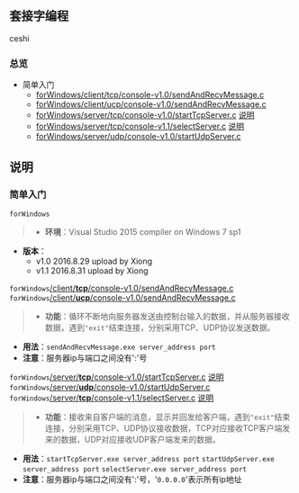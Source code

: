 ## 套接字编程
ceshi
### 总览
+ 简单入门
  + [forWindows/client/tcp/console-v1.0/sendAndRecvMessage.c][16082901]
  + [forWindows/client/ucp/console-v1.0/sendAndRecvMessage.c][16082902]
  + [forWindows/server/tcp/console-v1.0/startTcpServer.c][16082903] [说明][16083101]
  + [forWindows/server/tcp/console-v1.1/selectServer.c][16083102] [说明][16083103]
  + [forWindows/server/udp/console-v1.0/startUdpServer.c][16082904]

## 说明
### 简单入门
`forWindows`
>* __环境__：Visual Studio 2015 compiler on Windows 7 sp1
* __版本__：
  - v1.0 2016.8.29 upload by Xiong  
  - v1.1 2016.8.31 upload by Xiong

`forWindows`[/client/__tcp__/console-v1.0/sendAndRecvMessage.c][16082901]  
`forWindows`[/client/__ucp__/console-v1.0/sendAndRecvMessage.c][16082902]
>* __功能__：循环不断地向服务器发送由控制台输入的数据，并从服务器接收数据，遇到`"exit"`结束连接，分别采用TCP、UDP协议发送数据。
* __用法__：`sendAndRecvMessage.exe server_address port`
* __注意__：服务器ip与端口之间没有':'号

`forWindows`[/server/__tcp__/console-v1.0/startTcpServer.c][16082903] [说明][16083101]  
`forWindows`[/server/__udp__/console-v1.0/startUdpServer.c][16082904]  
`forWindows`[/server/__tcp__/console-v1.1/selectServer.c][16083102] [说明][16083103]
>* __功能__：接收来自客户端的消息，显示并回发给客户端，遇到`"exit"`结束连接，分别采用TCP、UDP协议接收数据，TCP对应接收TCP客户端发来的数据，UDP对应接收UDP客户端发来的数据。
* __用法__：`startTcpServer.exe server_address port`
`startUdpServer.exe server_address port`
`selectServer.exe server_address port`
* __注意__：服务器ip与端口之间没有':'号，'`0.0.0.0`'表示所有ip地址

[16082901]: forWindows/client/tcp/console-v1.0/sendAndRecvMessage.c
[16082902]: forWindows/client/ucp/console-v1.0/sendAndRecvMessage.c
[16082903]: forWindows/server/tcp/console-v1.0/startTcpServer.c
[16082904]: forWindows/server/udp/console-v1.0/startUdpServer.c

[16083101]: forWindows/server/tcp/console-v1.0/
[16083102]: forWindows/server/tcp/console-v1.1/selectServer.c
[16083103]: forWindows/server/tcp/console-v1.1/
